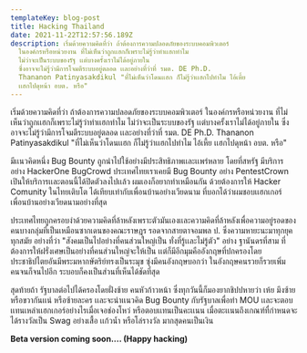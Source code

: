 ```yaml
---
templateKey: blog-post
title: Hacking Thailand
date: 2021-11-22T12:57:56.189Z
description: เริ่มด้วยความคิดที่ว่า ถ้าต้องการความปลอดภัยของระบบคอมพิวเตอร์
  ในองค์กรหรือหน่วยงาน ที่ไม่เห็นว่าถูกเเฮกก็เพราะไม่รู้ว่าทำเเฮกทำไม
  ไม่ว่าจะเป็นระบบของรัฐ เเต่บางครั้งเราไม่ได้อยู่ภายใน
  ซึ่งอาจจะไม่รู้ว่ามีการโจมตีระบบอยู่ตลอด เเละอย่างที่ว่าที่ รมต. DE Ph.D.
  Thananon Patinyasakdikul "ที่ไม่เห็นว่าโดนเเฮก ก็ไม่รู้ว่าเเฮกไปทำไม ไอ้เหี้ย
  เเฮกไปดุหน้า อบต. หรือ"
---
```

เริ่มด้วยความคิดที่ว่า ถ้าต้องการความปลอดภัยของระบบคอมพิวเตอร์ ในองค์กรหรือหน่วยงาน ที่ไม่เห็นว่าถูกเเฮกก็เพราะไม่รู้ว่าทำเเฮกทำไม ไม่ว่าจะเป็นระบบของรัฐ เเต่บางครั้งเราไม่ได้อยู่ภายใน ซึ่งอาจจะไม่รู้ว่ามีการโจมตีระบบอยู่ตลอด เเละอย่างที่ว่าที่ รมต. DE Ph.D. Thananon Patinyasakdikul "ที่ไม่เห็นว่าโดนเเฮก ก็ไม่รู้ว่าเเฮกไปทำไม ไอ้เหี้ย เเฮกไปดุหน้า อบต. หรือ"

มีเเนวคิดหนึ่ง Bug Bounty ถูกนำไปใช้อย่างมีประสิทธิภาพเเละเเพร่หลาย โดยที่สหรัฐ มีบริการอย่าง HackerOne BugCrowd ประเทศไทยเราเคยมี Bug Bounty อย่าง PentestCrown เปินให้บริการเเละตอนนี้ได้ปิดตัวลงไปเเล้ว ผมเองก็อยากทำเหมือนกัน ด้วยต้องการให้ Hacker Comunity ในไทยเติบโต ได้เทียบเท่ากับเพื่อนบ้านอย่างเวียดนาม ที่บอกได้ว่าผมชอบเเฮกเกอร์เพื่อนบ้านอย่างเวียดนามอย่างที่สุด

ประเทศไทยถูกครอบงำด้วยความคิดที่ล้าหลังเพราะตัวมันเองเเละความคิดที่ล้าหลังเพื่อความอยู่รอดของคนบางกลุ่มที่เป็นเหมือนซากเดนของคณะราษฎร รอดจากสายตาจอมพล ป. ซึ่งความหายะนะมาทุกยุคทุกสมัย อย่างที่ว่า "สังคมเป็นไปอย่างที่คนส่วนใหญ่เป็น ทั่งที่รู้เเละไม่รู้ตัว" อย่าง ฐานันดรที่สาม ที่ต้องการให้ฝรั่งเศษเป็นอย่างที่คนส่วนใหญ่จะให้เป็น เเต่ก็มีอีกมุมคืออังกฤษที่ปกครองโดย ประชาธิปไตยอันมีพระมหากษัตริย์ทรงเป็นระมุข ซุ่งมีคนอังกฤษบอกว่า ในอังกฤษคนรวยก็รวยเพิ่ม คนจนก็จนไปอีก ระบอบก็คงเป็นส่วนที่เห็นได้ชัดที่สุด

สุดท้ายถ้า รัฐบาลต่อไปได้ครองโดยฝั่งซ้าย คนหัวก้าวหน้า ซึ่งทุกวันนี้ก็มองยากชิปปหายว่า เห้ย มึงซ้ายหรือขวากันเเน่ หรือซ้ายละคร เเละจะนำเเนวคิด Bug Bounty กับรัฐบาลเพื่อทำ MOU เเละจะตอบเเทนเหล่าเเฮกเกอร์อย่างไรเมื่อเจอช่องโหว่ หรือตอบเเทนเป็นคะเเนน เมื่อตะเเนนถึงเกณฑ์ทื่กำหนดจะได้รางวัลเป็น Swag อย่างเสื้อ เเก้วน้ำ หรือโล่รางวัล มากสุดคนเป็นเงิน 

**Beta version coming soon.... (Happy hacking)**